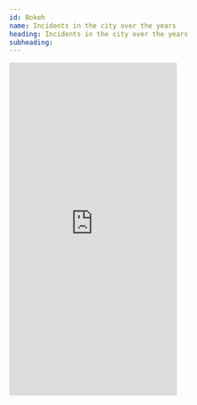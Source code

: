 ```yaml
---
id: Bokeh
name: Incidents in the city over the years
heading: Incidents in the city over the years
subheading: 
---
```



<iframe class="pull-left" src="https://clbokea.github.io/one-page-wonder-jekyll/crime_insidents_per_hour.html" style="width:60%; height:600px; border:none; margin: 0px 10px 10px 0px"></iframe>

